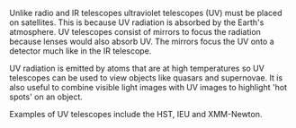 Unlike radio and IR telescopes ultraviolet telescopes (UV) must be placed on satellites. This is because UV radiation is absorbed by the Earth's atmosphere. UV telescopes consist of mirrors to focus the radiation because lenses would also absorb UV. The mirrors focus the UV onto a detector much like in the IR telescope.

UV radiation is emitted by atoms that are at high temperatures so UV telescopes can be used to view objects like quasars and supernovae. It is also useful to combine visible light images with UV images to highlight 'hot spots' on an object.

Examples of UV telescopes include the HST, IEU and XMM-Newton.